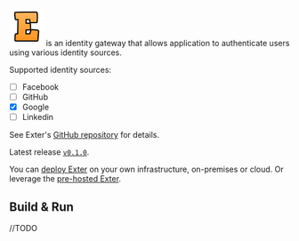 ![Exter icon](docs/icons/exter_icon.png) is an identity gateway that allows application to authenticate users using various identity sources.

Supported identity sources:

- [ ] Facebook
- [ ] GitHub
- [x] Google
- [ ] Linkedin

See Exter's [GitHub repository](https://github.com/btnguyen2k/exter/) for details.

Latest release [`v0.1.0`](RELEASE-NOTES.md).

You can [deploy Exter](#buil--run) on your own infrastructure, on-premises or cloud. Or leverage the [pre-hosted Exter](ExterOSS.md).

## Build & Run

//TODO
